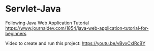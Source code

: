 # Servlet-Java


Following Java Web Application Tutorial 
https://www.journaldev.com/1854/java-web-application-tutorial-for-beginners

Video to create and run this project: https://youtu.be/vBvxCxIRcBY

